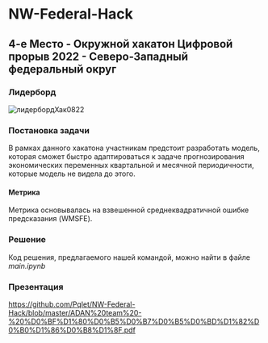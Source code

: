 # NW-Federal-Hack
## 4-e Место - Окружной хакатон Цифровой прорыв 2022 - Северо-Западный федеральный округ
### Лидерборд
![лидербордХак0822](https://user-images.githubusercontent.com/67025630/187254436-508a92e6-292e-4f37-8e43-b76163ba73ec.jpg)
### Постановка задачи
В рамках данного хакатона участникам предстоит разработать модель, которая сможет быстро адаптироваться к задаче прогнозирования экономических переменных квартальной и
месячной периодичности, которые модель не видела до этого.
#### Метрика 
Метрика основывалась на взвешенной среднеквадратичной ошибке предсказания (WMSFE). 
### Решение
Код решения, предлагаемого нашей командой, можно найти в файле _main.ipynb_
### Презентация
https://github.com/Pqlet/NW-Federal-Hack/blob/master/ADAN%20team%20-%20%D0%BF%D1%80%D0%B5%D0%B7%D0%B5%D0%BD%D1%82%D0%B0%D1%86%D0%B8%D1%8F.pdf
